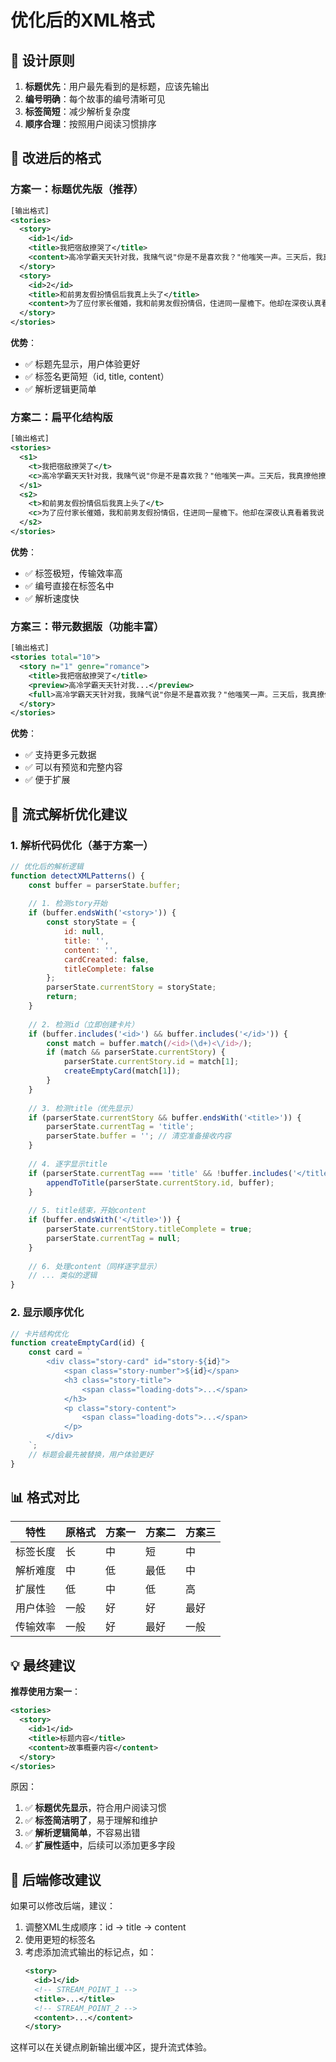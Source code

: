 # 优化后的XML格式

## 🎯 设计原则
1. **标题优先**：用户最先看到的是标题，应该先输出
2. **编号明确**：每个故事的编号清晰可见
3. **标签简短**：减少解析复杂度
4. **顺序合理**：按照用户阅读习惯排序

## 📝 改进后的格式

### 方案一：标题优先版（推荐）
```xml
[输出格式]
<stories>
  <story>
    <id>1</id>
    <title>我把宿敌撩哭了</title>
    <content>高冷学霸天天针对我，我赌气说"你是不是喜欢我？"他嗤笑一声。三天后，我真撩他撩到眼眶发红，声音颤抖："你别再对我这么好了，好不好？</content>
  </story>
  <story>
    <id>2</id>
    <title>和前男友假扮情侣后我真上头了</title>
    <content>为了应付家长催婚，我和前男友假扮情侣，住进同一屋檐下。他却在深夜认真看着我说："这次我不会再错过你。"</content>
  </story>
</stories>
```

**优势**：
- ✅ 标题先显示，用户体验更好
- ✅ 标签名更简短（id, title, content）
- ✅ 解析逻辑更简单

### 方案二：扁平化结构版
```xml
[输出格式]
<stories>
  <s1>
    <t>我把宿敌撩哭了</t>
    <c>高冷学霸天天针对我，我赌气说"你是不是喜欢我？"他嗤笑一声。三天后，我真撩他撩到眼眶发红，声音颤抖："你别再对我这么好了，好不好？</c>
  </s1>
  <s2>
    <t>和前男友假扮情侣后我真上头了</t>
    <c>为了应付家长催婚，我和前男友假扮情侣，住进同一屋檐下。他却在深夜认真看着我说："这次我不会再错过你。"</c>
  </s2>
</stories>
```

**优势**：
- ✅ 标签极短，传输效率高
- ✅ 编号直接在标签名中
- ✅ 解析速度快

### 方案三：带元数据版（功能丰富）
```xml
[输出格式]
<stories total="10">
  <story n="1" genre="romance">
    <title>我把宿敌撩哭了</title>
    <preview>高冷学霸天天针对我...</preview>
    <full>高冷学霸天天针对我，我赌气说"你是不是喜欢我？"他嗤笑一声。三天后，我真撩他撩到眼眶发红，声音颤抖："你别再对我这么好了，好不好？</full>
  </story>
</stories>
```

**优势**：
- ✅ 支持更多元数据
- ✅ 可以有预览和完整内容
- ✅ 便于扩展

## 🚀 流式解析优化建议

### 1. 解析代码优化（基于方案一）
```javascript
// 优化后的解析逻辑
function detectXMLPatterns() {
    const buffer = parserState.buffer;
    
    // 1. 检测story开始
    if (buffer.endsWith('<story>')) {
        const storyState = {
            id: null,
            title: '',
            content: '',
            cardCreated: false,
            titleComplete: false
        };
        parserState.currentStory = storyState;
        return;
    }
    
    // 2. 检测id（立即创建卡片）
    if (buffer.includes('<id>') && buffer.includes('</id>')) {
        const match = buffer.match(/<id>(\d+)<\/id>/);
        if (match && parserState.currentStory) {
            parserState.currentStory.id = match[1];
            createEmptyCard(match[1]);
        }
    }
    
    // 3. 检测title（优先显示）
    if (parserState.currentStory && buffer.endsWith('<title>')) {
        parserState.currentTag = 'title';
        parserState.buffer = ''; // 清空准备接收内容
    }
    
    // 4. 逐字显示title
    if (parserState.currentTag === 'title' && !buffer.includes('</title>')) {
        appendToTitle(parserState.currentStory.id, buffer);
    }
    
    // 5. title结束，开始content
    if (buffer.endsWith('</title>')) {
        parserState.currentStory.titleComplete = true;
        parserState.currentTag = null;
    }
    
    // 6. 处理content（同样逐字显示）
    // ... 类似的逻辑
}
```

### 2. 显示顺序优化
```javascript
// 卡片结构优化
function createEmptyCard(id) {
    const card = `
        <div class="story-card" id="story-${id}">
            <span class="story-number">${id}</span>
            <h3 class="story-title">
                <span class="loading-dots">...</span>
            </h3>
            <p class="story-content">
                <span class="loading-dots">...</span>
            </p>
        </div>
    `;
    // 标题会最先被替换，用户体验更好
}
```

## 📊 格式对比

| 特性 | 原格式 | 方案一 | 方案二 | 方案三 |
|------|--------|--------|--------|--------|
| 标签长度 | 长 | 中 | 短 | 中 |
| 解析难度 | 中 | 低 | 最低 | 中 |
| 扩展性 | 低 | 中 | 低 | 高 |
| 用户体验 | 一般 | 好 | 好 | 最好 |
| 传输效率 | 一般 | 好 | 最好 | 一般 |

## 💡 最终建议

**推荐使用方案一**：
```xml
<stories>
  <story>
    <id>1</id>
    <title>标题内容</title>
    <content>故事概要内容</content>
  </story>
</stories>
```

原因：
1. ✅ **标题优先显示**，符合用户阅读习惯
2. ✅ **标签简洁明了**，易于理解和维护
3. ✅ **解析逻辑简单**，不容易出错
4. ✅ **扩展性适中**，后续可以添加更多字段

## 🔧 后端修改建议

如果可以修改后端，建议：
1. 调整XML生成顺序：id → title → content
2. 使用更短的标签名
3. 考虑添加流式输出的标记点，如：
   ```xml
   <story>
     <id>1</id>
     <!-- STREAM_POINT_1 -->
     <title>...</title>
     <!-- STREAM_POINT_2 -->
     <content>...</content>
   </story>
   ```

这样可以在关键点刷新输出缓冲区，提升流式体验。